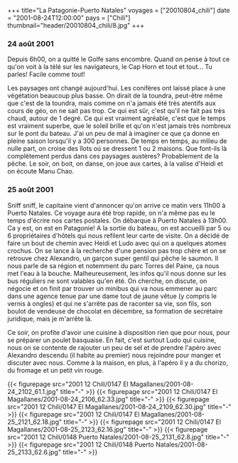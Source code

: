 +++
title="La Patagonie-Puerto Natales"
voyages = ["20010804_chili"]
date = "2001-08-24T12:00:00"
pays = ["Chili"]
thumbnail="header/20010804_chili/8.jpg"
+++
### 24 août 2001

Depuis 6h00, on a quitté le Golfe sans encombre. Quand on pense à tout ce qu'on 
voit à la télé sur les navigateurs, le Cap Horn et tout et tout... Tu parles! 
Facile comme tout!

Les paysages ont changé aujourd'hui. Les conifères ont laissé place à une végétation 
beaucoup plus basse. On dirait de la toundra, peut-être même que c'est de la 
toundra, mais comme on n'a jamais été très atentifs aux cours de géo, on ne 
sait pas trop. Ce qui est sûr, c'est qu'il ne fait pas très chaud, autour de 
1 degré. Ce qui est vraiment agréable, c'est que le temps est vraiment superbe, 
que le soleil brille et qu'on n'est jamais très nombreux sur le pont du bateau. 
J'ai un peu de mal à imaginer ce que ça donne en pleine saison lorsqu'il y a 
300 personnes. De temps en temps, au milieu de nulle part, on croise des îlots 
oú se dressent 1 ou 2 maisons. Que font-ils là complètement perdus dans ces 
paysages austères? Probablement de la pêche. Le soir, on boit, on danse, on 
joue aux cartes, à la valise d'Heidi et on écoute Manu Chao.

### 25 août 2001

Sniff sniff, le capitaine vient d'annoncer qu'on arrive ce matin vers 11h00 
à Puerto Natales. Ce voyage aura été trop rapide, on n'a même pas eu le temps 
d'écrire nos cartes postales. On débarque à Puerto Natales à 13h00. Ca y est, 
on est en Patagonie! A la sortie du bateau, on est accueilli par 5 ou 6 propriétaires 
d'hôtels qui nous refilent leur carte de visite. On a décidé de faire un bout 
de chemin avec Heidi et Ludo avec qui on a quelques atomes crochus. On se lance 
à la recherche d'une pension pas trop chère et on se retrouve chez Alexandro, 
un garçon super gentil qui pêche le saumon. Il nous parle de sa région et notemment 
du parc Torres del Paine, ça nous met l'eau à la bouche. Malheureusement, les 
infos qu'il nous donne sur les bus réguliers ne sont valables qu'en été. On 
cherche, on discute, on négocie et on finit par trouver un minibus qui va nous 
emmener au parc dans une agence tenue par une dame tout de jaune vêtue (y compris 
le vernis à ongles) et qui ne s'arrête pas de raconter sa vie, son fils, son 
boulot de vendeuse de chocolat en décembre, sa formation de secrétaire juridique, 
mais je m'arrête là.

Ce soir, on profite d'avoir une cuisine à disposition rien que pour nous, pour 
se préparer un poulet basquaise. En fait, c'est surtout Ludo qui cuisine, nous 
on se contente de rajouter un peu de sel et de prendre l'apéro avec Alexandro 
descendu (il habite au premier) nous rejoindre pour manger et discuter avec 
nous. Comme à la maison, en plus, à l'apéro il y a du chorizo, du fromage et 
un petit vin rouge.


<div id="TOTO">{{< figurepage src="2001 12 Chili/0147 El Magallanes/2001-08-24_2102_61.1.jpg" title="-"  >}}
{{< figurepage src="2001 12 Chili/0147 El Magallanes/2001-08-24_2106_62.33.jpg" title="-"  >}}
{{< figurepage src="2001 12 Chili/0147 El Magallanes/2001-08-24_2109_62.30.jpg" title="-"  >}}
{{< figurepage src="2001 12 Chili/0147 El Magallanes/2001-08-25_2121_62.18.jpg" title="-"  >}}
{{< figurepage src="2001 12 Chili/0147 El Magallanes/2001-08-25_2123_62.16.jpg" title="-"  >}}
{{< figurepage src="2001 12 Chili/0148 Puerto Natales/2001-08-25_2131_62.8.jpg" title="-"  >}}
{{< figurepage src="2001 12 Chili/0148 Puerto Natales/2001-08-25_2133_62.6.jpg" title="-"  >}}
</DIV>

